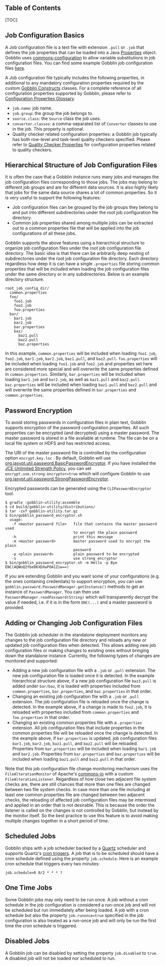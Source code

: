 Table of Contents
--------------------

[TOC]

Job Configuration Basics
--------------------
A Job configuration file is a text file with extension `.pull` or `.job` that defines the job properties that can be loaded into a Java [Properties](http://docs.oracle.com/javase/7/docs/api/java/util/Properties.html) object. Gobblin uses [commons-configuration](http://commons.apache.org/proper/commons-configuration/) to allow variable substitutions in job configuration files. You can find some example Gobblin job configuration files [here](https://github.com/linkedin/gobblin/tree/master/gobblin-core/src/main/resources). 

A Job configuration file typically includes the following properties, in additional to any mandatory configuration properties required by the custom [Gobblin Constructs](Gobblin-Architecture#gobblin-constructs) classes. For a complete reference of all configuration properties supported by Gobblin, please refer to [Configuration Properties Glossary](Configuration-Properties-Glossary).

* `job.name`: job name.
* `job.group`: the group the job belongs to.
* `source.class`: the `Source` class the job uses.
* `converter.classes`: a comma-separated list of `Converter` classes to use in the job. This property is optional.
* Quality checker related configuration properties: a Gobblin job typically has both row-level and task-level quality checkers specified. Please refer to [Quality Checker Properties](user-guide/Configuration-Properties-Glossary#Quality-Checker-Properties) for configuration properties related to quality checkers. 

Hierarchical Structure of Job Configuration Files
--------------------
It is often the case that a Gobblin instance runs many jobs and manages the job configuration files corresponding to those jobs. The jobs may belong to different job groups and are for different data sources. It is also highly likely that jobs for the same data source shares a lot of common properties. So it is very useful to support the following features:

* Job configuration files can be grouped by the job groups they belong to and put into different subdirectories under the root job configuration file directory.
* Common job properties shared among multiple jobs can be extracted out to a common properties file that will be applied into the job configurations of all these jobs. 

Gobblin supports the above features using a hierarchical structure to organize job configuration files under the root job configuration file directory. The basic idea is that there can be arbitrarily deep nesting of subdirectories under the root job configuration file directory. Each directory regardless how deep it is can have a single `.properties` file storing common properties that will be included when loading the job configuration files under the same directory or in any subdirectories. Below is an example directory structure.

```
root_job_config_dir/
  common.properties
  foo/
    foo1.job
    foo2.job
    foo.properties
  bar/
    bar1.job
    bar2.job
    bar.properties
    baz/
      baz1.pull
      baz2.pull
      baz.properties
```

In this example, `common.properties` will be included when loading `foo1.job`, `foo2.job`, `bar1.job`, `bar2.job`, `baz1.pull`, and `baz2.pull`. `foo.properties` will be included when loading `foo1.job` and `foo2.job` and properties set here are considered more special and will overwrite the same properties defined in `common.properties`. Similarly, `bar.properties` will be included when loading `bar1.job` and `bar2.job`, as well as `baz1.pull` and `baz2.pull`. `baz.properties` will be included when loading `baz1.pull` and `baz2.pull` and will overwrite the same properties defined in `bar.properties` and `common.properties`.

Password Encryption
--------------------
To avoid storing passwords in configuration files in plain text, Gobblin supports encryption of the password configuration properties. All such properties can be encrypted (and decrypted) using a master password. The master password is stored in a file available at runtime. The file can be on a local file system or HDFS and has restricted access.

The URI of the master password file is controlled by the configuration option `encrypt.key.loc` . By default, Gobblin will use [org.jasypt.util.password.BasicPasswordEncryptor](http://www.jasypt.org/api/jasypt/1.8/org/jasypt/util/password/BasicPasswordEncryptor.html). If you have installed the [JCE Unlimited Strength Policy](http://www.oracle.com/technetwork/java/javase/downloads/jce-7-download-432124.html), you can set
`encrypt.use.strong.encryptor=true` which will configure Gobblin to use [org.jasypt.util.password.StrongPasswordEncryptor](http://www.jasypt.org/api/jasypt/1.8/org/jasypt/util/password/StrongPasswordEncryptor.html).

Encrypted passwords can be generated using the `CLIPasswordEncryptor` tool.

    $ gradle :gobblin-utility:assemble
    $ cd build/gobblin-utility/distributions/
    $ tar -zxf gobblin-utility.tar.gz
    $ bin/gobblin_password_encryptor.sh 
      usage:
       -f <master password file>   file that contains the master password used
                                   to encrypt the plain password
       -h                          print this message
       -m <master password>        master password used to encrypt the plain
                                   password
       -p <plain password>         plain password to be encrypted
       -s                          use strong encryptor
    $ bin/gobblin_password_encryptor.sh -m Hello -p Bye
    ENC(AQWoQ2Ybe8KXDXwPOA1Ziw==)

If you are extending Gobblin and you want some of your configurations (e.g. the ones containing credentials) to support encryption, you can use `gobblin.password.PasswordManager.getInstance()` methods to get an instance of `PasswordManager`. You can then use `PasswordManager.readPassword(String)` which will transparently decrypt the value if needed, i.e. if it is in the form `ENC(...)` and a master password is provided.

Adding or Changing Job Configuration Files
--------------------
The Gobblin job scheduler in the standalone deployment monitors any changes to the job configuration file directory and reloads any new or updated job configuration files when detected. This allows adding new job configuration files or making changes to existing ones without bringing down the standalone instance. Currently, the following types of changes are monitored and supported:

* Adding a new job configuration file with a `.job` or `.pull` extension. The new job configuration file is loaded once it is detected. In the example hierarchical structure above, if a new job configuration file `baz3.pull` is added under `bar/baz`, it is loaded with properties included from `common.properties`, `bar.properties`, and `baz.properties` in that order.
* Changing an existing job configuration file with a `.job` or `.pull` extension. The job configuration file is reloaded once the change is detected. In the example above, if a change is made to `foo2.job`, it is reloaded with properties included from `common.properties` and `foo.properties` in that order.
* Changing an existing common properties file with a `.properties` extension. All job configuration files that include properties in the common properties file will be reloaded once the change is detected. In the example above, if `bar.properties` is updated, job configuration files `bar1.job`, `bar2.job`, `baz1.pull`, and `baz2.pull` will be reloaded. Properties from `bar.properties` will be included when loading `bar1.job` and `bar2.job`. Properties from `bar.properties` and `baz.properties` will be included when loading `baz1.pull` and `baz2.pull` in that order.

Note that this job configuration file change monitoring mechanism uses the `FileAlterationMonitor` of Apache's [commons-io](http://commons.apache.org/proper/commons-io/) with a custom `FileAlterationListener`. Regardless of how close two adjacent file system checks are, there are still chances that more than one files are changed between two file system checks. In case more than one file including at least one common properties file are changed between two adjacent checks, the reloading of affected job configuration files may be intermixed and applied in an order that is not desirable. This is because the order the listener is called on the changes is not controlled by Gobblin, but instead by the monitor itself. So the best practice to use this feature is to avoid making multiple changes together in a short period of time.   

Scheduled Jobs
--------------------
Gobblin ships with a job scheduler backed by a [Quartz](http://quartz-scheduler.org/) scheduler and supports Quartz's [cron triggers](http://quartz-scheduler.org/generated/2.2.1/html/qs-all/#page/Quartz_Scheduler_Documentation_Set%2Fco-trg_crontriggers.html%23). A job that is to be scheduled should have a cron schedule defined using the property `job.schedule`. Here is an example cron schedule that triggers every two minutes:

```
job.schedule=0 0/2 * * * ?
```

One Time Jobs
--------------------
Some Gobblin jobs may only need to be run once. A job without a cron schedule in the job configuration is considered a run-once job and will not be scheduled but run immediately after being loaded. A job with a cron schedule but also the property `job.runonce=true` specified in the job configuration is also treated as a run-once job and will only be run the first time the cron schedule is triggered.

Disabled Jobs
--------------------
A Gobblin job can be disabled by setting the property `job.disabled` to `true`. A disabled job will not be loaded nor scheduled to run.
